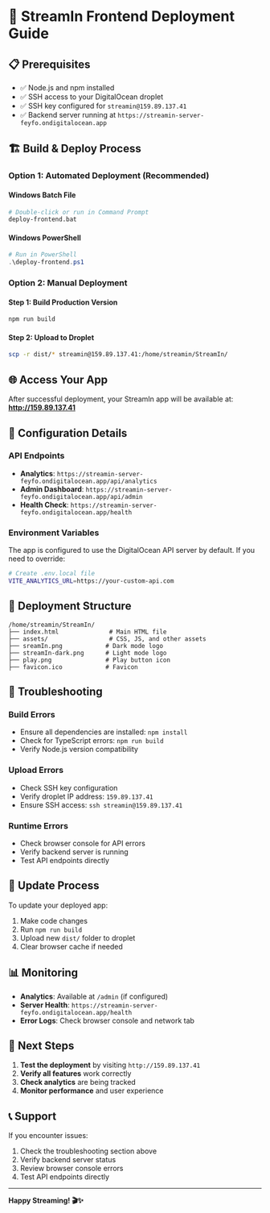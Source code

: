 # 🚀 StreamIn Frontend Deployment Guide

## 📋 Prerequisites

- ✅ Node.js and npm installed
- ✅ SSH access to your DigitalOcean droplet
- ✅ SSH key configured for `streamin@159.89.137.41`
- ✅ Backend server running at `https://streamin-server-feyfo.ondigitalocean.app`

## 🏗️ Build & Deploy Process

### Option 1: Automated Deployment (Recommended)

#### Windows Batch File

```bash
# Double-click or run in Command Prompt
deploy-frontend.bat
```

#### Windows PowerShell

```powershell
# Run in PowerShell
.\deploy-frontend.ps1
```

### Option 2: Manual Deployment

#### Step 1: Build Production Version

```bash
npm run build
```

#### Step 2: Upload to Droplet

```bash
scp -r dist/* streamin@159.89.137.41:/home/streamin/StreamIn/
```

## 🌐 Access Your App

After successful deployment, your StreamIn app will be available at:
**http://159.89.137.41**

## 🔧 Configuration Details

### API Endpoints

- **Analytics**: `https://streamin-server-feyfo.ondigitalocean.app/api/analytics`
- **Admin Dashboard**: `https://streamin-server-feyfo.ondigitalocean.app/api/admin`
- **Health Check**: `https://streamin-server-feyfo.ondigitalocean.app/health`

### Environment Variables

The app is configured to use the DigitalOcean API server by default. If you need to override:

```bash
# Create .env.local file
VITE_ANALYTICS_URL=https://your-custom-api.com
```

## 📁 Deployment Structure

```
/home/streamin/StreamIn/
├── index.html              # Main HTML file
├── assets/                 # CSS, JS, and other assets
├── sreamIn.png            # Dark mode logo
├── streamIn-dark.png      # Light mode logo
├── play.png               # Play button icon
├── favicon.ico            # Favicon

```

## 🚨 Troubleshooting

### Build Errors

- Ensure all dependencies are installed: `npm install`
- Check for TypeScript errors: `npm run build`
- Verify Node.js version compatibility

### Upload Errors

- Check SSH key configuration
- Verify droplet IP address: `159.89.137.41`
- Ensure SSH access: `ssh streamin@159.89.137.41`

### Runtime Errors

- Check browser console for API errors
- Verify backend server is running
- Test API endpoints directly

## 🔄 Update Process

To update your deployed app:

1. Make code changes
2. Run `npm run build`
3. Upload new `dist/` folder to droplet
4. Clear browser cache if needed

## 📊 Monitoring

- **Analytics**: Available at `/admin` (if configured)
- **Server Health**: `https://streamin-server-feyfo.ondigitalocean.app/health`
- **Error Logs**: Check browser console and network tab

## 🎯 Next Steps

1. **Test the deployment** by visiting `http://159.89.137.41`
2. **Verify all features** work correctly
3. **Check analytics** are being tracked
4. **Monitor performance** and user experience

## 📞 Support

If you encounter issues:

1. Check the troubleshooting section above
2. Verify backend server status
3. Review browser console errors
4. Test API endpoints directly

---

**Happy Streaming! 🎬✨**
